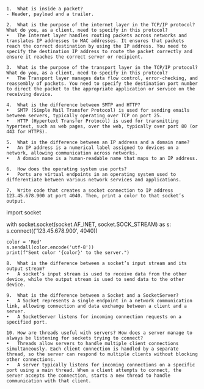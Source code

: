 	1.	What is inside a packet?
    - Header, payload and a trailer.

	2.	What is the purpose of the internet layer in the TCP/IP protocol? What do you, as a client, need to specify in this protocol?
	•	The Internet layer handles routing packets across networks and translates IP addresses to MAC addresses. It ensures that packets reach the correct destination by using the IP address. You need to specify the destination IP address to route the packet correctly and ensure it reaches the correct server or recipient.
	
    3.	What is the purpose of the transport layer in the TCP/IP protocol? What do you, as a client, need to specify in this protocol?
	•	The Transport layer manages data flow control, error-checking, and reassembly of packets. You need to specify the destination port number to direct the packet to the appropriate application or service on the receiving device.
	
    4.	What is the difference between SMTP and HTTP?
	•	SMTP (Simple Mail Transfer Protocol) is used for sending emails between servers, typically operating over TCP on port 25.
	•	HTTP (Hypertext Transfer Protocol) is used for transmitting hypertext, such as web pages, over the web, typically over port 80 (or 443 for HTTPS).
	
    5.	What is the difference between an IP address and a domain name?
	•	An IP address is a numerical label assigned to devices on a network, allowing communication across networks.
	•	A domain name is a human-readable name that maps to an IP address.

	6.	How does the operating system use ports?
	•	Ports are virtual endpoints in an operating system used to differentiate between various network services and applications.

	7.	Write code that creates a socket connection to IP address 123.45.678.900 at port 4040. Then, print a color to that socket’s output.

import socket

with socket.socket(socket.AF_INET, socket.SOCK_STREAM) as s:
    s.connect(('123.45.678.900', 4040))

    color = 'Red'
    s.sendall(color.encode('utf-8'))
    print(f"Sent color '{color}' to the server.")

	8.	What is the difference between a socket’s input stream and its output stream?
	•	A socket’s input stream is used to receive data from the other device, while the output stream is used to send data to the other device. 

	9.	What is the difference between a Socket and a SocketServer?
	•	A Socket represents a single endpoint in a network communication link, allowing connection and data exchange between a client and a server.
	•	A SocketServer listens for incoming connection requests on a specified port.

	10.	How are threads useful with servers? How does a server manage to always be listening for sockets trying to connect?
	•	Threads allow servers to handle multiple client connections simultaneously. Each client connection is handled by a separate thread, so the server can respond to multiple clients without blocking other connections.
	•	A server typically listens for incoming connections on a specific port using a main thread. When a client attempts to connect, the server accepts the connection, starts a new thread to handle communication with that client.
